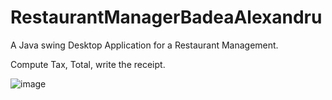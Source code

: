 # RestaurantManagerBadeaAlexandru
 
A Java swing Desktop Application for a Restaurant Management.

Compute Tax, Total, write the receipt.

![image](https://github.com/user-attachments/assets/fbd80889-5ab6-413c-b3b7-c2a72832fb32)

